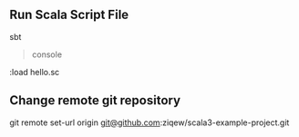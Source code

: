 ## Run Scala Script File

sbt

>console

:load hello.sc

## Change remote git repository

git remote set-url origin git@github.com:ziqew/scala3-example-project.git